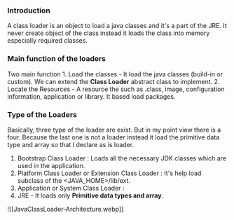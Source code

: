 ### Introduction

A class loader is an object to load a java classes and it's a part of the JRE. It never create object of the class instead it loads the class into memory especially required classes.

### Main function of the loaders

Two main function
	1. Load the classes - It load the java classes (build-in or custom). We can extend the  **Class Loader** abstract class to implement.
	2. Locate the Resources - A resource the such as .class, image, configuration information, application or library. It based load packages.

### Type of the Loaders

Basically, three type of the loader are exist. But in my point view there is a four. Because the last one is not a loader instead it load the primitive data type and array so that I declare as is loader.

1. Bootstrap Class Loader : Loads all the necessary JDK classes which are used in the application.
2. Platform Class Loader or Extension Class Loader : It's help load subclass of the <JAVA_HOME>/lib/ext.
3. Application or System Class Loader : 
4. JRE - It loads only **Primitive data types and array**. 

![[JavaClassLoader-Architecture.webp]]